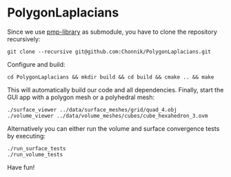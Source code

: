# PolygonLaplacians

Since we use [pmp-library](http://www.pmp-library.org/) as submodule, you have to clone the repository recursively:

    git clone --recursive git@github.com:Chonnik/PolygonLaplacians.git

Configure and build:

    cd PolygonLaplacians && mkdir build && cd build && cmake .. && make

This will automatically build our code and all dependencies. Finally, start the GUI app with a polygon mesh or a polyhedral mesh:

    ./surface_viewer ../data/surface_meshes/grid/quad_4.obj 
    ./volume_viewer ../data/volume_meshes/cubes/cube_hexahedron_3.ovm 

Alternatively you can either run the volume and surface convergence tests by executing:

    ./run_surface_tests
    ./run_volume_tests

Have fun!
